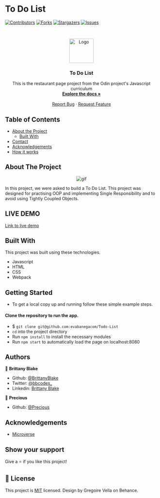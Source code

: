 # To Do List

<!--
*** Thanks for checking out this README Template. If you have a suggestion that would
*** make this better, please fork the repo and create a pull request or simply open
*** an issue with the tag "enhancement".
*** Thanks again! Now go create something AMAZING! :D
-->

<!-- PROJECT SHIELDS -->
<!--
*** I'm using markdown "reference style" links for readability.
*** Reference links are enclosed in brackets [ ] instead of parentheses ( ).
*** See the bottom of this document for the declaration of the reference variables
*** for contributors-url, forks-url, etc. This is an optional, concise syntax you may use.
*** https://www.markdownguide.org/basic-syntax/#reference-style-links
-->
[![Contributors][contributors-shield]][contributors-url]
[![Forks][forks-shield]][forks-url]
[![Stargazers][stars-shield]][stars-url]
[![Issues][issues-shield]][issues-url]

<!-- PROJECT LOGO -->
<br />
<p align="center">
  <a href="https://github.com/evabanegacom/Todo-List/feature">
    <img src="https://banner2.cleanpng.com/20180605/ekx/kisspng-javascript-responsive-web-design-programmer-5b16edb4e41b02.4855169215282293009343.jpg" alt="Logo" width="80" height="80">
  </a>

  <h3 align="center">To Do List</h3>

  <p align="center">
    This is the restaurant page project from the Odin project's Javascript curriculum
    <br />
    <a href="https://github.com/evabanegacom/Todo-List"><strong>Explore the docs »</strong></a>
    <br />
    <br />
    <a href="https://github.com/evabanegacom/Todo-List/issues">Report Bug</a>
    ·
    <a href="https://github.com/evabanegacom/Todo-List/issues">Request Feature</a>
  </p>
</p>

<!-- TABLE OF CONTENTS -->
## Table of Contents

* [About the Project](#about-the-project)
  * [Built With](#built-with)
* [Contact](#Authors)
* [Acknowledgements](#acknowledgements)
* [How it works](#How-it-works)

<!-- ABOUT THE PROJECT -->
## About The Project

<p align="center">
    <img src="GIF.gif" alt="gif" >
</p>


In this project, we were asked to build a To Do List. This project was designed for practising OOP and implementing Single Responsibility and to avoid using Tightly Coupled Objects.  

## LIVE DEMO
 [Link to live demo](https://heuristic-northcutt-d49d33.netlify.app/) 

<!-- BUILD WITH -->
## Built With
This project was built using these technologies.
* Javascript
* HTML
* CSS
* Webpack

<!-- ABOUT THE PROJECT -->
## Getting Started
- To get a local copy up and running follow these simple example steps.

#### Clone the repository to run the app.

- $ `git clone git@github.com:evabanegacom/Todo-List`
- `cd` into the project directory
- Run `npm install` to install the necessary modules
- Run `npm start` to automatically load the page on localhost:8080


<!-- CONTACT -->
## Authors

👤 **Brittany Blake**

- Github: [@BrittanyBlake](https://github.com/BrittanyBlake)
- Twitter: [@bbcodes_](https://twitter.com/bbcodes_)
- Linkedin: [Brittany Blake](https://www.linkedin.com/in/brittany-blake-843951109/)

👤 **Precious**

- Github: [@Precious](https://github.com/evabanegacom)

<!-- ACKNOWLEDGEMENTS -->
## Acknowledgements
* [Microverse](https://www.microverse.org/)

## Show your support

Give a ⭐️ if you like this project!

<!-- MARKDOWN LINKS & IMAGES -->
<!-- https://www.markdownguide.org/basic-syntax/#reference-style-links -->
[contributors-shield]: https://img.shields.io/github/contributors/evabanegacom/Todo-List.svg?style=flat-square
[contributors-url]: https://github.com/evabanegacom/Todo-List/graphs/contributors
[forks-shield]: https://img.shields.io/github/forks/evabanegacom/Todo-List.svg?style=flat-square
[forks-url]: https://github.com/evabanegacom/Todo-List/network/members
[stars-shield]: https://img.shields.io/github/stars/evabanegacom/Todo-List?style=flat-square
[stars-url]: https://github.com/evabanegacom/Todo-List/stargazers
[issues-shield]: https://img.shields.io/github/issues/evabanegacom/Todo-List.svg?style=flat-square
[issues-url]: https://github.com/evabanegacom/Todo-List/issues

## 📝 License

This project is [MIT](https://opensource.org/licenses/MIT) licensed. Design by Gregoire Vella on Behance.
